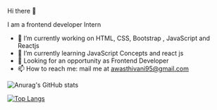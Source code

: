 Hi there 👋

I am a frontend developer Intern

- 🔭 I’m currently working on HTML, CSS, Bootstrap , JavaScript and Reactjs
- 🌱 I’m currently learning JavaScript Concepts and react js
- 💬 Looking for an opportunity as Frontend Developer
- 📫 How to reach me: mail me at awasthivani95@gmail.com

![Anurag's GitHub stats](https://github-readme-stats.vercel.app/api?username=VaniAwasthi&show_icons=true&theme=radical)

[![Top Langs](https://github-readme-stats.vercel.app/api/top-langs/?username=VaniAwasthi&layout=compact)](https://github.com/anuraghazra/github-readme-stats)

<!--
**VaniAwasthi/VaniAwasthi** is a ✨ _special_ ✨ repository because its `README.md` (this file) appears on your GitHub profile.

Here are some ideas to get you started:


-->
